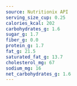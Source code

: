 ```yaml
---
source: Nutritionix API
serving_size_cup: 0.25
calories_kcal: 202
carbohydrates_g: 1.6
sugar_g: 1.7
fiber_g: 0.0
protein_g: 1.7
fat_g: 21.5
saturated_fat_g: 13.7
cholesterol_mg: 67
sodium_mg: 16
net_carbohydrates_g: 1.6
---
```


